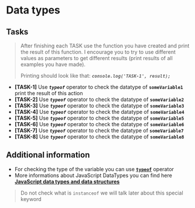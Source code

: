 # Data types

## Tasks

> After finishing each TASK use the function you have created and print the result of this function. I encourage you to try to use different values as parameters to get different results (print results of all examples you have made).
>
> Printing should look like that: **_`console.log('TASK-1', result);`_**

- **[TASK-1]** Use ***`typeof`*** operator to check the datatype of **`someVariable1`** print the result of this action
- **[TASK-2]** Use ***`typeof`*** operator to check the datatype of **`someVariable2`**
- **[TASK-3]** Use ***`typeof`*** operator to check the datatype of **`someVariable3`**
- **[TASK-4]** Use ***`typeof`*** operator to check the datatype of **`someVariable4`**
- **[TASK-5]** Use ***`typeof`*** operator to check the datatype of **`someVariable5`**
- **[TASK-6]** Use ***`typeof`*** operator to check the datatype of **`someVariable6`**
- **[TASK-7]** Use ***`typeof`*** operator to check the datatype of **`someVariable7`**
- **[TASK-8]** Use ***`typeof`*** operator to check the datatype of **`someVariable8`**

## Additional information

- For checking the type of the variable you can use **[`typeof`](https://developer.mozilla.org/en-US/docs/Web/JavaScript/Reference/Operators/typeof)** operator
- More informations about JavaScript DataTypes you can find here **[JavaScript data types and data structures](https://developer.mozilla.org/en-US/docs/Web/JavaScript/Data_structures)**

> Do not check what is `instanceof` we will talk later about this special keyword
